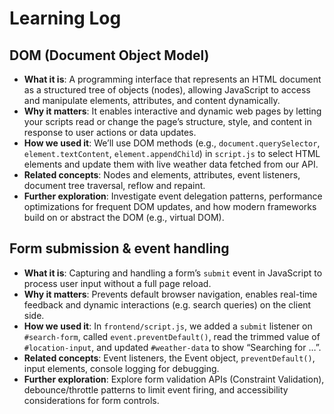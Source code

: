 # Learning Log

## DOM (Document Object Model)

- **What it is**: A programming interface that represents an HTML document as a structured tree of objects (nodes), allowing JavaScript to access and manipulate elements, attributes, and content dynamically.
- **Why it matters**: It enables interactive and dynamic web pages by letting your scripts read or change the page’s structure, style, and content in response to user actions or data updates.
- **How we used it**: We’ll use DOM methods (e.g., `document.querySelector`, `element.textContent`, `element.appendChild`) in `script.js` to select HTML elements and update them with live weather data fetched from our API.
- **Related concepts**: Nodes and elements, attributes, event listeners, document tree traversal, reflow and repaint.
- **Further exploration**: Investigate event delegation patterns, performance optimizations for frequent DOM updates, and how modern frameworks build on or abstract the DOM (e.g., virtual DOM).

## Form submission & event handling

- **What it is**: Capturing and handling a form’s `submit` event in JavaScript to process user input without a full page reload.
- **Why it matters**: Prevents default browser navigation, enables real-time feedback and dynamic interactions (e.g. search queries) on the client side.
- **How we used it**: In `frontend/script.js`, we added a `submit` listener on `#search-form`, called `event.preventDefault()`, read the trimmed value of `#location-input`, and updated `#weather-data` to show “Searching for …”.
- **Related concepts**: Event listeners, the Event object, `preventDefault()`, input elements, console logging for debugging.
- **Further exploration**: Explore form validation APIs (Constraint Validation), debounce/throttle patterns to limit event firing, and accessibility considerations for form controls.
